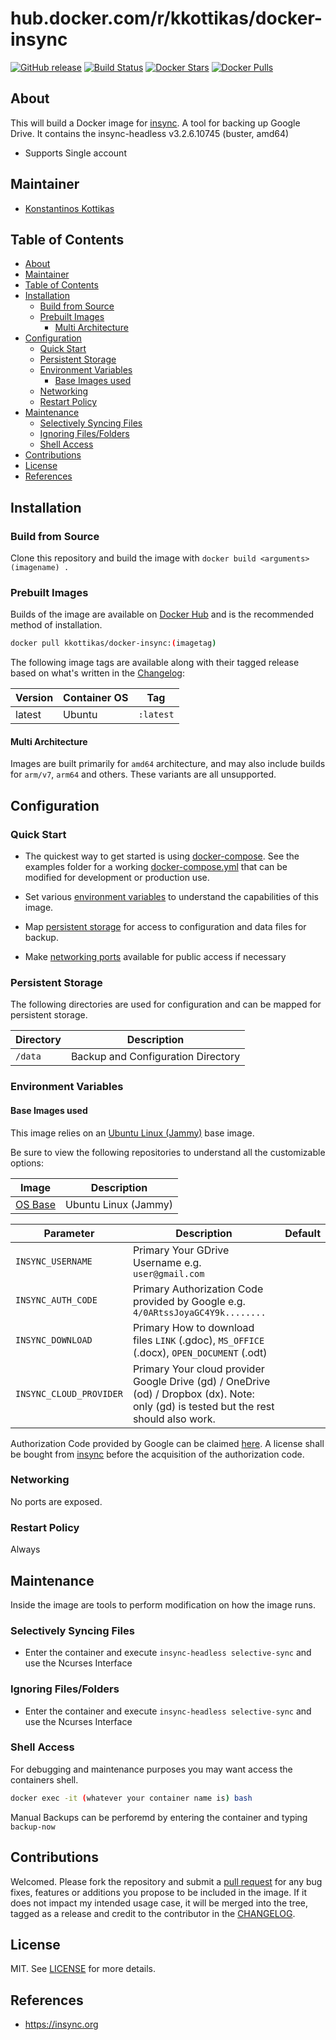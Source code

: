 # hub.docker.com/r/kkottikas/docker-insync

[![GitHub release](https://img.shields.io/github/v/tag/kkottikas/docker-insync?style=flat-square)](https://github.com/kkottikas/docker-insync/releases/latest)
[![Build Status](https://img.shields.io/github/workflow/status/kkottikas/docker-insync/build?style=flat-square)](https://github.com/kkottikas/docker-insync/actions?query=workflow%3Abuild)
[![Docker Stars](https://img.shields.io/docker/stars/kkottikas/docker-insync.svg?style=flat-square&logo=docker)](https://hub.docker.com/r/kkottikas/docker-insync/)
[![Docker Pulls](https://img.shields.io/docker/pulls/kkottikas/docker-insync.svg?style=flat-square&logo=docker)](https://hub.docker.com/r/kkottikas/docker-insync/)

## About

This will build a Docker image for [insync](https://insynchq.org). A tool for backing up Google Drive.
It contains the insync-headless v3.2.6.10745 (buster, amd64)

* Supports Single account
## Maintainer

- [Konstantinos Kottikas](https://github.com/kkottikas)

## Table of Contents

- [About](#about)
- [Maintainer](#maintainer)
- [Table of Contents](#table-of-contents)
- [Installation](#installation)
  - [Build from Source](#build-from-source)
  - [Prebuilt Images](#prebuilt-images)
    - [Multi Architecture](#multi-architecture)
- [Configuration](#configuration)
  - [Quick Start](#quick-start)
  - [Persistent Storage](#persistent-storage)
  - [Environment Variables](#environment-variables)
    - [Base Images used](#base-images-used)
  - [Networking](#networking)
  - [Restart Policy](#Restart-Policy)
- [Maintenance](#maintenance)
  - [Selectively Syncing Files](#selectively-syncing-files)
  - [Ignoring Files/Folders](#ignoring-filesfolders)
  - [Shell Access](#shell-access)
- [Contributions](#contributions)
- [License](#license)
- [References](#references)

## Installation

### Build from Source
Clone this repository and build the image with `docker build <arguments> (imagename) .`
### Prebuilt Images
Builds of the image are available on [Docker Hub](https://hub.docker.com/r/kkottikas/docker-insync) and is the recommended method of installation.

```bash
docker pull kkottikas/docker-insync:(imagetag)
```

The following image tags are available along with their tagged release based on what's written in the [Changelog](CHANGELOG.md):

| Version | Container OS | Tag       |
| ------- | ------------ | --------- |
| latest  | Ubuntu       | `:latest` |

#### Multi Architecture
Images are built primarily for `amd64` architecture, and may also include builds for `arm/v7`, `arm64` and others. These variants are all unsupported.

## Configuration

### Quick Start

* The quickest way to get started is using [docker-compose](https://docs.docker.com/compose/). See the examples folder for a working [docker-compose.yml](examples/docker-compose.yml) that can be modified for development or production use.

* Set various [environment variables](#environment-variables) to understand the capabilities of this image.
* Map [persistent storage](#data-volumes) for access to configuration and data files for backup.
- Make [networking ports](#networking) available for public access if necessary

### Persistent Storage

The following directories are used for configuration and can be mapped for persistent storage.

| Directory                | Description                                                          |
| ------------------------ | -------------------------------------------------------------------- |
| `/data`                  | Backup and Configuration Directory                                   |

### Environment Variables

#### Base Images used

This image relies on an [Ubuntu Linux (Jammy)](https://hub.docker.com/_/ubuntu) base image.

Be sure to view the following repositories to understand all the customizable options:

| Image                                                  | Description                            |
| ------------------------------------------------------ | -------------------------------------- |
| [OS Base](https://hub.docker.com/_/ubuntu) | Ubuntu Linux (Jammy)					  |


| Parameter           | Description                                                                                 | Default |
| ------------------- | ------------------------------------------------------------------------------------------- | ------- |
| `INSYNC_USERNAME`  | Primary Your GDrive Username e.g. `user@gmail.com`                                           |         |
| `INSYNC_AUTH_CODE` | Primary Authorization Code provided by Google e.g. `4/0ARtssJoyaGC4Y9k........`              |         |
| `INSYNC_DOWNLOAD`  | Primary How to download files `LINK` (.gdoc), `MS_OFFICE` (.docx), `OPEN_DOCUMENT` (.odt)    | |
| `INSYNC_CLOUD_PROVIDER`  | Primary Your cloud provider Google Drive (gd) / OneDrive (od) / Dropbox (dx). Note: only (gd) is tested but the rest should also work.        |   |

Authorization Code provided by Google can be claimed [here](https://www.insynchq.com/auth). A license shall be bought from  [insync](https://insynchq.org) before the acquisition of the authorization code.

### Networking

No ports are exposed.

### Restart Policy

Always

## Maintenance
Inside the image are tools to perform modification on how the image runs.

### Selectively Syncing Files
* Enter the container and execute `insync-headless selective-sync` and use the Ncurses Interface

### Ignoring Files/Folders
* Enter the container and execute `insync-headless selective-sync` and use the Ncurses Interface


### Shell Access
For debugging and maintenance purposes you may want access the containers shell.

```bash
docker exec -it (whatever your container name is) bash
```

Manual Backups can be perforemd by entering the container and typing `backup-now`
## Contributions
Welcomed. Please fork the repository and submit a [pull request](../../pulls) for any bug fixes, features or additions you propose to be included in the image. If it does not impact my intended usage case, it will be merged into the tree, tagged as a release and credit to the contributor in the [CHANGELOG](CHANGELOG).

## License
MIT. See [LICENSE](LICENSE) for more details.


## References

* https://insync.org


